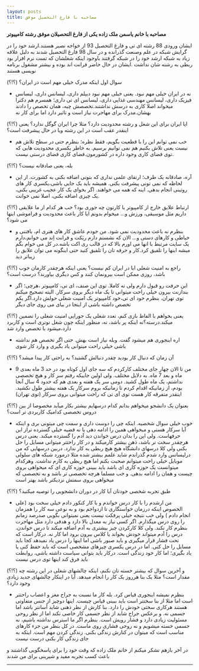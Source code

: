 ```yaml
---
layout: posts
title: مصاحبه با فارغ التحصیل موفق
---
```

**مصاحبه با خانم یاسمن ملک زاده یکی از فارغ التحصیلان موفق رشته کامپیوتر**

ایشان ورودی 88 رشته ای تی و فارغ التحصیل 93 از خواجه نصیر هستند.ارشد خود را در گرایش شبکه در علم وصنعت گذرانده و در سال 98 فارغ التحصیل شدند به دلیل علاقه زیاد به شبکه ارشد خود را در شبکه گرفتند باوجود اینکه شغلشان که تست نرم افزار بود ربطی به رشته شان نداشت .ایشان در حال حاضر فرانت اند بوده و بیشتر مشغول 
برنامه نویسی هستند

(؟!؟) سوال اول اینکه مدرک خیلی مهم است در ایران؟
- نه در ایران خیلی مهم نبود. یعنی خیلی مهم نبود دیپلم داری، لیسانس داری، لیسانس فیزیک داری، لیسانس مهندسی غذایی داری، لیسانس ای تی داری؛ همسرم هم دکترا میخواند اصلا کاری به درسش نداشتند.تخصصش چیه، همان تخصص را دادند بهشان.مدرک برای مهاجرت نیاز است و تاثیر دارد اما برای کار نه

(؟!؟) ایا ایران برای این شغل و رشته محدودیت دارد؟ مثلا چرا ایران گوگل ندارد؟ یعنی اینقدر عقب است در این رشته ویا در حال پیشرفت است؟ 

- خب نمی توانم این را با قطعیت بگویم، فقط نظره؛ بنظرم حتی در سطح تلاش هم نیست یعنی تلاش بکنیم هم نمی توانیم برسیم. به خاطر یکسری محدودیت هایی که توی فضای کاری وجود داره در کشورمون.فضای کاری فضای درستی نیست. 

(؟!؟) بله، یعنی صادقانه نیست؟

- آره، صادقانه یک طرف؛ ارتقای علمی نداری که بتونی اضافه بکنی به کشورت. از این لحاظه که نمی تونی پیشرفت بکنی. همیشه باید یک جایی باشی،یکسری کار های روتینی انجام بدهی. اینه که همه می خواهند. اگر بخوای یک کار عجیب غریبی بکنی، یک چیزی اضافه بکنی، اصلا نمی خوانت.

(؟!؟) ارتباط علایق خارج از کامپیوتر با کارتون چه جوری بود؟ خب هر کدام از ما علایقی داریم مثل موسیقی، ورزش و... میخوام بدونم ایا کار باعث محدودیت و فراموشی اینها می شود؟

- بنظرم نه باعث محدودیت نمی شود. من خودم عاشق کار های هنری ام، بافتنی و خیاطی و کارهای دستی و... الان که نشستم دارم ریَکت و فرانت اِند می خوانم،دارم یک سایت مرتبط با انها می اورم بالا که در قالب ری اکت باشه.در کل می خوام بگم میشه اینها را تلفیق کرد.کار و حرفه تان را تلفیق کنید حتی اینگونه می توان علایق را زیباتر دید

(؟!؟) راجع به امنیت شغلی ایا در ایران کم نیست؟ یعنی اینکه هرچقدر کارمان خوب باشد، روزی ممکن است بیرونمان کنند و کس دیگری بیاورند؟ درست است؟ 

- این حرفت رو قبول دارم ولی نه کاملا. توی این صنف، ای تی، کامپیوتر ،هرچی؛ اگر بندازنت بیرون خیلی راحت میتوانی تا یک ماه دیگر بروی سرکار. البته تصحیح میکنم توی تهران. بنظرم خود ای تی،خود کامپیوتر یک امنیت شغلی حولش دارد.اگر یکم تخصص داشته باشی از اینجا در بیای می روی جای دیگر

(؟!؟) یعنی بخواهم با الفاظ بازی کنم، تعدد شغلی یک جورایی امنیت شغلی را تضمین میکند.درسته؟نه اینکه پر باشد، نه، منظور اینکه چون شغل نوتری است و کاربرد دارد،میشود با تخصص وارد شد

- اره اینجوری هم میشود گفت. وبله نیاز است بهش. حتی اگر تخصص هم نداشته باشی خیلی راحت میتوانی یاد بگیری و وارد کار شوی

(؟!؟) آن زمان که دنبال کار بودید چقدر دنبالش گشتید؟ به راحتی کار پیدا میشد؟

- من تا الان چهار جای مختلف کارکردم که سه جای اول کوتاه بود در حد 3 ماه بعدی 9 ماه و بعد 7 ماه. به دلایل مختلف. ولی اولین جاییکه رفتم سر کار و هیچ تخصصی نداشتم، یک ماه طول کشید. دومی سر یک هفته و بعدی هم که حدود 4 سال آنجا بودم، از زمانیکه اقدام کردم تا زمانیکه بروم سرکار یک هفته بیشتر طول نکشید. اینقدر متفرقه کار هست توی آی تی که راحت میتوانی بروی سرکار (توی تهران)

(؟!؟) بعنوان یک دانشجو میخواهم بدانم کدام درسهایم بیشتر بکار میآید مخصوصا از بین دروس تخصصی کدامیک کاربردی تر است؟ 

-  خوب خیلی سوال شخصیه. اینکه چی را دوست داری و سمت چی میتونی بری و اینکه آیا سرکار هستی و میخواهی همین را ادامه دهی یا نه قضیه خیلی گسترده تراز این حرفهاست. ولی این را بدان درس خواندن دید آدم را گسترده میکند. یعنی درس هرچقدر سخت تر باشد، ذهن بیشتر کارمیکند و در کار راحتتر میتوانی مسایل را حل بکنی ولی کلا درسهای دانشگاه هیچ هیچ ربطی به کار ندارد. دربین درسهایی که من درلیسانس وارد شدم گذراندم شاید علمم بیشتر شده مثلا درمورد شبکه های سلولی موبایل خیلی راحت میتوانم صحبت بکنم اما هیچ ربطی به کارم نداشت. وهرکدام میتوانست یک حوزه کاری ای باشد باید ببینی حوزه کاری ای که میخواهی بروی چیست و همان را ادامه بدهی. و خب مسلما هرچه تخصصی تر باشد و به تخصصی که میخواهی بروی سمتش نزدیکتر باشد بهتر است

(؟!؟) طبق تجربه شخصی خودتان آیا کار در دوران دانشجویی را توصیه میکنید؟ 

-  من ارشدم را با کار درس خواندم و با کار کنکور دادم خیلی سخت بود (علی الخصوص اینکه درزمان خواستگاری تا ازدواجم بود و به نوعی سه کار را همزمان انجام دادم ) ولی خب نتیجه خیلی پرفکت نیست یعنی نمیتوانی بگویی صدرصد زمانم را روی درس میگذارم. اگر کسی نیاز به معدل بالا دارد و هدفی دارد مثل مهاجرت بنظرم کار نکند. ولی کلا کارکردن چیز بیشتری به آدم اضافه میکند تا درس خواندن. درس را آدم میتواند خودش  بخواند یا کلاس بیرون برود اما کار نه. درکار است که تحت فشار قرار میگیری و باید صبور باشی اما اینها را درس یاد نمیدهد کجا باید مسایل را حل کنی. اما در درس یکسری چیزهای مشخصی است که باید حفظ کنی یا یاد بگیری؛ اما کار خود زندگی است. درکار باید بتوانی سیاست داشته باشی،  روابطت باید فرق کند اینها توی درس نیست

(؟!؟) و آخرین سوال که بیشتر خسته تان نکنم، اینکه چالشهای شغلی در این رشته چه مقدار است؟ مثلا یک بنا هرروز یک کار را انجام میدهد. آیا در اینکار چالشهای جدید زیادی وجود دارد؟

-  بنظرم نمیشه اینجوری قیاس کرد. بله کار ما نسبت به جراح مغز و اعصاب راحتتر است اما مثلا از بنا سختتر است باید ببینی قیاس چیست. اینها دوچیز از جنس متفاوتی هستند هرکاری سختی خودش را دارد. بنا کارش از نظر ذهنی شاید آسانتر باشد اما جسمی نه. و برعکس جراح شاید از  نظر جسمی کار خاصی نکند اما از نظر روحی مسئولیت زیادی دارد  و فشار رویش است. بنظرم اگر ما استرس  نداشته باشیم، نه جسمی خسته میشویم و نه روحی فشاری روی ماست. در کل بنظر من جزء کارهای مناسب است که میتوان در کنارش زندگی بکنی. زندگی کردن مهم است. اینکه به جای زندگی کار بکنی درست نیست

در آخر بازهم تشکر میکنم از خانم ملک زاده که وقت خود را برای پاسخگویی گذاشتند و باعث کسب تجربه مفید و شیرینی برای من شدند

---

